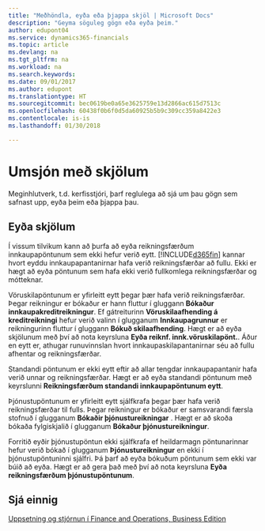 ```yaml
---
title: "Meðhöndla, eyða eða þjappa skjöl | Microsoft Docs"
description: "Geyma söguleg gögn eða eyða þeim."
author: edupont04
ms.service: dynamics365-financials
ms.topic: article
ms.devlang: na
ms.tgt_pltfrm: na
ms.workload: na
ms.search.keywords: 
ms.date: 09/01/2017
ms.author: edupont
ms.translationtype: HT
ms.sourcegitcommit: bec0619be0a65e3625759e13d2866ac615d7513c
ms.openlocfilehash: 60438f0b6f0d5da60925b5b9c309cc359a8422e3
ms.contentlocale: is-is
ms.lasthandoff: 01/30/2018

---
```

# <a name="manage-documents"></a>Umsjón með skjölum
Meginhlutverk, t.d. kerfisstjóri, þarf reglulega að sjá um þau gögn sem safnast upp, eyða þeim eða þjappa þau.  

## <a name="delete-documents"></a>Eyða skjölum
Í vissum tilvikum kann að þurfa að eyða reikningsfærðum innkaupapöntunum sem ekki hefur verið eytt. [!INCLUDE[d365fin](includes/d365fin_md.md)] kannar hvort eyddu innkaupapantanirnar hafa verið reikningsfærðar að fullu. Ekki er hægt að eyða pöntunum sem hafa ekki verið fullkomlega reikningsfærðar og mótteknar.  

Vöruskilapöntunum er yfirleitt eytt þegar þær hafa verið reikningsfærðar. Þegar reikningur er bókaður er hann fluttur í gluggann **Bókaður innkaupakreditreikningur**. Ef gátreiturinn **Vöruskilaafhending á kreditreikningi** hefur verið valinn í glugganum **Innkaupagrunnur** er reikningurinn fluttur í gluggann **Bókuð skilaafhending**. Hægt er að eyða skjölunum með því að nota keyrsluna **Eyða reiknf. innk.vöruskilapönt.**. Áður en eytt er, athugar runuvinnslan hvort innkaupaskilapantanirnar séu að fullu afhentar og reikningsfærðar.  

Standandi pöntunum er ekki eytt eftir að allar tengdar innkaupapantanir hafa verið unnar og reikningsfærðar. Hægt er að eyða standandi pöntunum með keyrslunni **Reikningsfærðum standandi innkaupapöntunum eytt**.  

Þjónustupöntunum er yfirleitt eytt sjálfkrafa þegar þær hafa verið reikningsfærðar til fulls. Þegar reikningur er bókaður er samsvarandi færsla stofnuð í glugganum  **Bókaðir þjónustureikningar** . Hægt er að skoða bókaða fylgiskjalið í glugganum **Bókaður þjónustureikningur**.  

Forritið eyðir þjónustupöntun ekki sjálfkrafa ef heildarmagn pöntunarinnar hefur verið bókað í glugganum **Þjónustureikningur** en ekki í þjónustupöntuninni sjálfri. Þá þarf að eyða bókuðum pöntunum sem ekki var búið að eyða. Hægt er að gera það með því að nota keyrsluna **Eyða reikningsfærðum þjónustupöntunum**.  

## <a name="see-also"></a>Sjá einnig  
[Uppsetning og stjórnun í Finance and Operations, Business Edition](admin-setup-and-administration.md)  

